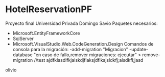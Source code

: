 # HotelReservationPF
Proyecto final Universidad Privada Domingo Savio
Paquetes necesarios:
  - Microsoft.EntityFrameworkCore
  - SqlServer
  - Microsoft.VisualStudio.Web.CodeGeneration.Design
 Comandos de consola para la migración:
  -add-migration "Migracion"
  -update-database
    "en caso de fallo,remover migraciones: ejecutar" > remove-migration
    //test
    ajdfklasdlfkjalskdjflaksjdflkajsldkfj;alsdkfl;jasd
 
olivio